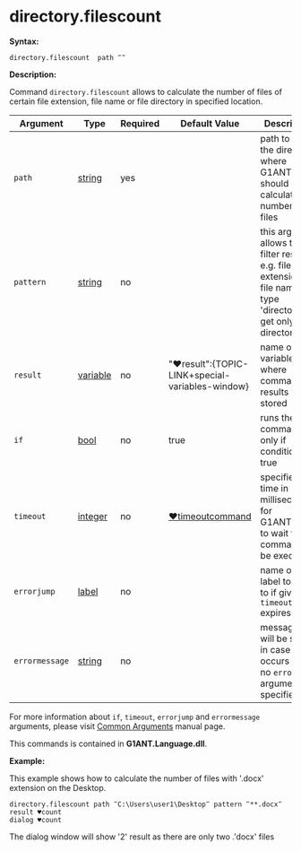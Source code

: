 # directory.filescount

**Syntax:**

```G1ANT
directory.filescount  path ‴‴ 
```

**Description:**

Command `directory.filescount` allows to calculate the number of files of certain file extension, file name or file directory in specified location.  

| Argument | Type | Required | Default Value | Description |
| -------- | ---- | -------- | ------------- | ----------- |
|`path`| [string](https://github.com/G1ANT-Robot/G1ANT.Manual/blob/master/G1ANT-Language/Structures/bool.md) | yes | | path to the the directory where G1ANT.Robot should calculate the number of files |
|`pattern`| [string](https://github.com/G1ANT-Robot/G1ANT.Manual/blob/master/G1ANT-Language/Structures/bool.md) | no |  | this argument allows to filter results, e.g. file extensions, file names, type 'directory' to get only directories |
|`result`| [variable](https://github.com/G1ANT-Robot/G1ANT.Manual/blob/master/G1ANT-Language/Special-Characters/variable.md) | no | "♥result":{TOPIC-LINK+special-variables-window} | name of variable where command's results will be stored |
|`if`| [bool](https://github.com/G1ANT-Robot/G1ANT.Manual/blob/master/G1ANT-Language/Structures/bool.md) | no | true | runs the command only if condition is true |
|`timeout`| [integer](https://github.com/G1ANT-Robot/G1ANT.Manual/blob/master/G1ANT-Language/Structures/bool.md) | no | [♥timeoutcommand](https://github.com/G1ANT-Robot/G1ANT.Manual/blob/master/G1ANT-Language/Variables/Special-Variables.md)  | specifies time in milliseconds for G1ANT.Robot to wait for the command to be executed |
|`errorjump`| [label](https://github.com/G1ANT-Robot/G1ANT.Manual/blob/master/G1ANT-Language/Structures/bool.md) | no |  | name of the label to jump to if given `timeout` expires |
|`errormessage`| [string](https://github.com/G1ANT-Robot/G1ANT.Manual/blob/master/G1ANT-Language/Structures/bool.md) | no | | message that will be shown in case error occurs and no `errorjump` argument is specified |

For more information about `if`, `timeout`, `errorjump` and `errormessage` arguments, please visit [Common Arguments](https://github.com/G1ANT-Robot/G1ANT.Manual/blob/master/G1ANT-Language/Common-Arguments.md)  manual page.

This commands is contained in **G1ANT.Language.dll**.

**Example:**

This example shows how to calculate the number of files with '.docx' extension on the Desktop.

```G1ANT
directory.filescount path ‴C:\Users\user1\Desktop‴ pattern ‴**.docx‴ result ♥count
dialog ♥count  
```

The dialog window will show '2' result as there are only two .'docx' files


